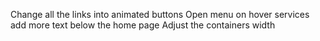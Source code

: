 <!-- NEW TASKS -->

Change all the links into animated buttons
Open menu on hover services
add more text below the home page
Adjust the containers width
